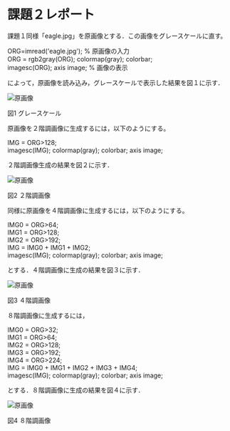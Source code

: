 ﻿# 課題２レポート

課題１同様「eagle.jpg」を原画像とする．この画像をグレースケールに直す。


ORG=imread('eagle.jpg'); % 原画像の入力  
ORG = rgb2gray(ORG); colormap(gray); colorbar;  
imagesc(ORG); axis image; % 画像の表示  

によって，原画像を読み込み，グレースケールで表示した結果を図１に示す．



![原画像](https://github.com/taniguchi-takumi/gazousyorikougaku/blob/master/image/kadai2_1.png?raw=true)  


図1 グレースケール



原画像を２階調画像に生成するには，以下のようにする。



IMG = ORG>128;  
imagesc(IMG); colormap(gray); colorbar;  axis image;  

２階調画像生成の結果を図２に示す．



![原画像](https://github.com/taniguchi-takumi/gazousyorikougaku/blob/master/image/kadai2_2.png?raw=true)  


図2 ２階調画像


同様に原画像を４階調画像に生成するには，以下のようにする。


IMG0 = ORG>64;  
IMG1 = ORG>128;  
IMG2 = ORG>192;  
IMG = IMG0 + IMG1 + IMG2;  
imagesc(IMG); colormap(gray); colorbar;  axis image;  

とする．４階調画像に生成の結果を図３に示す．



![原画像](https://github.com/taniguchi-takumi/gazousyorikougaku/blob/master/image/kadai2_3.png?raw=true)  


図3 ４階調画像

８階調画像に生成するには，



IMG0 = ORG>32;  
IMG1 = ORG>64;  
IMG2 = ORG>128;  
IMG3 = ORG>192;  
IMG4 = ORG>224;  
IMG = IMG0 + IMG1 + IMG2 + IMG3 + IMG4;  
imagesc(IMG); colormap(gray); colorbar;  axis image;  

とする．８階調画像に生成の結果を図４に示す．



![原画像](https://github.com/taniguchi-takumi/gazousyorikougaku/blob/master/image/kadai2_4.png?raw=true)  


図4 ８階調画像



